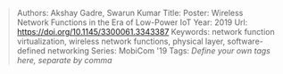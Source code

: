 > Authors: Akshay Gadre, Swarun Kumar
> Title: Poster: Wireless Network Functions in the Era of Low-Power IoT
> Year: 2019
> Url: https://doi.org/10.1145/3300061.3343387
> Keywords: network function virtualization, wireless network functions, physical layer, software-defined networking
> Series: MobiCom '19
> Tags: *Define your own tags here, separate by comma*